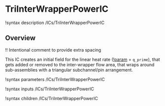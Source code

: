 # TriInterWrapperPowerIC

!syntax description /ICs/TriInterWrapperPowerIC

## Overview

!! Intentional comment to provide extra spacing

This IC creates an initial field for the linear heat rate ([!param](/ICs/TriInterWrapperPowerIC/variable) = `q_prime`), that gets added or removed to the inter-wrapper flow area, that wraps around sub-assemblies with a triangular subchannel/pin arrangement.

!syntax parameters /ICs/TriInterWrapperPowerIC

!syntax inputs /ICs/TriInterWrapperPowerIC

!syntax children /ICs/TriInterWrapperPowerIC
